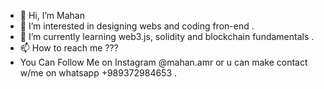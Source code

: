 - 👋 Hi, I’m Mahan
- 👀 I’m interested in designing webs and coding fron-end .
- 🌱 I’m currently learning web3.js, solidity and blockchain fundamentals .
- 📫 How to reach me ???
- You Can Follow Me on Instagram @mahan.amr or u can make contact w/me on whatsapp +989372984653 .

<!---
sacr18/sacr18 is a ✨ special ✨ repository because its `README.md` (this file) appears on your GitHub profile.
You can click the Preview link to take a look at your changes.
--->
